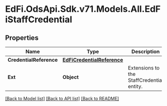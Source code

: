 # EdFi.OdsApi.Sdk.v71.Models.All.EdFiStaffCredential

## Properties

Name | Type | Description | Notes
------------ | ------------- | ------------- | -------------
**CredentialReference** | [**EdFiCredentialReference**](EdFiCredentialReference.md) |  | 
**Ext** | **Object** | Extensions to the StaffCredential entity. | [optional] 

[[Back to Model list]](../README.md#documentation-for-models) [[Back to API list]](../README.md#documentation-for-api-endpoints) [[Back to README]](../README.md)

